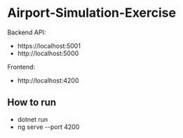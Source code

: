 # Airport-Simulation-Exercise

Backend API:
 - https://localhost:5001
 - http://localhost:5000

Frontend:
 - http://localhost:4200

## How to run
 - dotnet run
 - ng serve --port 4200
